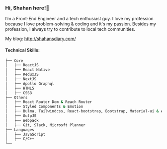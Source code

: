 ### Hi, Shahan here!👋

I’m a Front-End Engineer and a tech enthusiast guy. I love my profession because I love problem-solving & coding and it's my passion. Besides my profession, I always try to contribute to local tech communities.

My blog: http://shahansdiary.com/

#### Technical Skills:

```bash
├── Core
│   ├── ReactJS
│   ├── React Native
│   ├── ReduxJS
│   ├── NextJS
│   ├── Apollo Graphql
│   ├── HTML5
│   ├── CSS3
├── Others
│   ├── React Router Dom & Reach Router
│   ├── Styled Components & Emotion
│   ├── Bulma, Tailwindcss, React-bootstrap, Bootstrap, Material-ui & Ant.design
│   ├── GulpJS
│   ├── Webpack
│   ├── Git, Slack, Microsft Planner
├── Languages
│   ├── JavaScript
│   ├── C/C++
└──
```
